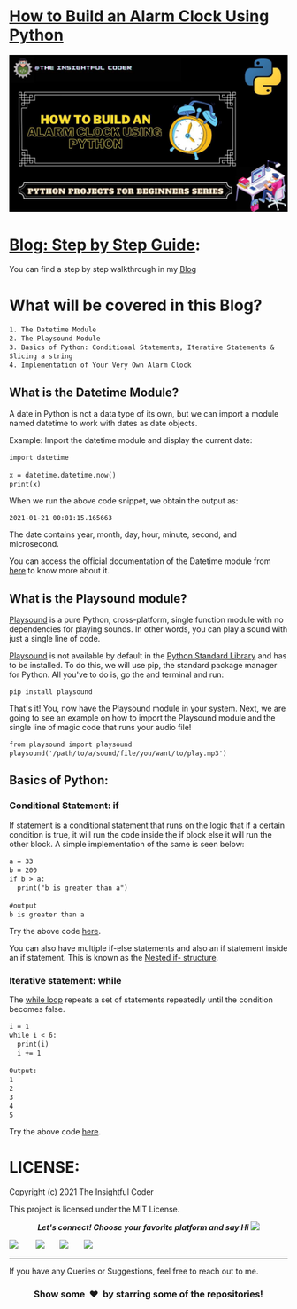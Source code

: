 # [How to Build an Alarm Clock Using Python](https://theinsightfulcoder.com/how-to-build-an-alarm-clock-using-python)
![](https://github.com/SaiAshish-Konchada/Python-Projects-for-Beginners/blob/main/Alarm%20Clock/Alarm%20Clock.jpg)

[Blog: Step by Step Guide](https://theinsightfulcoder.com/how-to-build-an-alarm-clock-using-python):
==========================
You can find a step by step walkthrough in my [Blog](https://theinsightfulcoder.com/how-to-build-an-alarm-clock-using-python)
<br>

What will be covered in this Blog?
==========================
```
1. The Datetime Module
2. The Playsound Module
3. Basics of Python: Conditional Statements, Iterative Statements & Slicing a string 
4. Implementation of Your Very Own Alarm Clock
```
## What is the Datetime Module?

A date in Python is not a data type of its own, but we can import a module named datetime to work with dates as date objects.

Example: 
Import the datetime module and display the current date:

```
import datetime

x = datetime.datetime.now()
print(x)
```

When we run the above code snippet, we obtain the output as:

```
2021-01-21 00:01:15.165663
```

The date contains year, month, day, hour, minute, second, and microsecond.

You can access the official documentation of the Datetime module from [here](https://docs.python.org/3/library/datetime.html) to know more about it. 

## What is the Playsound module?

[Playsound](https://pypi.org/project/playsound/) is a pure Python, cross-platform, single function module with no dependencies for playing sounds. In other words, you can play a sound with just a single line of code. 

[Playsound](https://pypi.org/project/playsound/) is not available by default in the [Python Standard Library](https://docs.python.org/3/py-modindex.html) and has to be installed. To do this, we will use pip, the standard package manager for Python. All you've to do is, go the and terminal and run:

```
pip install playsound
```
That's it! You, now have the Playsound module in your system. Next, we are going to see an example on how to import the Playsound module and the single line of magic code that runs your audio file!

```
from playsound import playsound 
playsound('/path/to/a/sound/file/you/want/to/play.mp3')
```
## Basics of Python:

### Conditional Statement: if
If statement is a conditional statement that runs on the logic that if a certain condition is true, it will run the code inside the if block else it will run the other block. A simple implementation of the same is seen below:

```
a = 33
b = 200
if b > a:
  print("b is greater than a")

#output
b is greater than a
```
Try the above code [here](https://www.w3schools.com/python/trypython.asp?filename=demo_if2).

You can also have multiple if-else statements and also an if statement inside an if statement. This is known as the [Nested if- structure](https://www.w3schools.com/python/python_conditions.asp).

### Iterative statement: while
The [while loop](https://www.w3schools.com/python/python_while_loops.asp) repeats a set of statements repeatedly until the condition becomes false.

```
i = 1
while i < 6:
  print(i)
  i += 1

Output:
1
2
3
4
5
```
Try the above code [here](https://www.w3schools.com/python/trypython.asp?filename=demo_while).

LICENSE:
==========================
Copyright (c) 2021 The Insightful Coder

This project is licensed under the MIT License.
<p align="center">
  <b><i>Let's connect! Choose your favorite platform and say Hi  <img src="https://media.giphy.com/media/hvRJCLFzcasrR4ia7z/giphy.gif" width="20px"></i></b>

[<img height="30" src = "https://img.shields.io/github/followers/SaiAshish-Konchada?label=Follow&style=social">](GitHub) &nbsp;&nbsp;&nbsp;&nbsp;&nbsp;&nbsp;
[<img height="30" src="https://img.shields.io/badge/Hashnode-%230077B5.svg?&style=for-the-badge&logo=Hashnode&logoColor=white" />](https://theinsightfulcoder.hashnode.dev/)&nbsp;&nbsp;&nbsp;&nbsp;&nbsp;&nbsp;
<a href="mailto:saiashishkonchada@gmail.com" style="text-decoration:none"><img height="30" src = "https://img.shields.io/badge/gmail-c14438?&style=for-the-badge&logo=gmail&logoColor=white"></a>&nbsp;&nbsp;&nbsp;&nbsp;&nbsp;&nbsp;
[<img height="30" src="https://img.shields.io/badge/linkedin-blue.svg?&style=for-the-badge&logo=linkedin&logoColor=white" />](https://www.linkedin.com/in/sai-ashish/)
<br />

<hr />

 If you have any Queries or Suggestions, feel free to reach out to me.

<h3 align="center">Show some &nbsp;❤️&nbsp; by starring some of the repositories!</h3>
